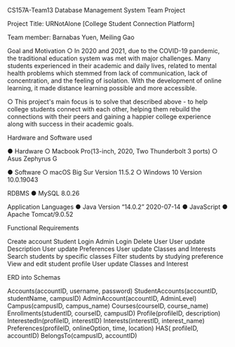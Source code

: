 CS157A-Team13 Database Management System Team Project

Project Title: URNotAlone [College Student Connection Platform]

Team member: Barnabas Yuen, Meiling Gao


Goal and Motivation
○ In 2020 and 2021, due to the COVID-19 pandemic, the traditional education
system was met with major challenges. Many students experienced in their academic and daily lives, 
related to mental health problems which stemmed from lack of communication, lack of concentration, 
and the feeling of isolation. With the development of online learning, it made distance learning 
possible and more accessible.

○ This project's main focus is to solve that described above - to help college students connect with 
each other, helping them rebuild the connections with their peers and gaining a happier college experience 
along with success in their academic goals.


Hardware and Software used

● Hardware
○ Macbook Pro(13-inch, 2020, Two Thunderbolt 3 ports)
○ Asus Zephyrus G

● Software
○ macOS Big Sur Version 11.5.2
○ Windows 10 Version 10.0.19043

RDBMS
● MySQL 8.0.26

Application Languages
● Java Version “14.0.2” 2020-07-14
● JavaScript
● Apache Tomcat/9.0.52



Functional Requirements 

Create account 
Student Login
Admin Login
Delete User
User update Description
User update Preferences
User update Classes and Interests
Search students by specific classes
Filter students by studying preference
View and edit student profile
User update Classes and Interest


ERD into Schemas 

Accounts(accountID, username, password)
StudentAccounts(accountID, studentName, campusID)
AdminAccount(accountID, AdminLevel)
Campus(campusID, campus_name)
Courses(courseID, course_name)
Enrollments(studentID, courseID, campusID)
Profile(profileID, description) 
InterestedIn(profileID, interestID)
Interests(interestID, interest_name)
Preferences(profileID, onlineOption, time, location)
HAS( profileID, accountID)
BelongsTo(campusID, accountID)


